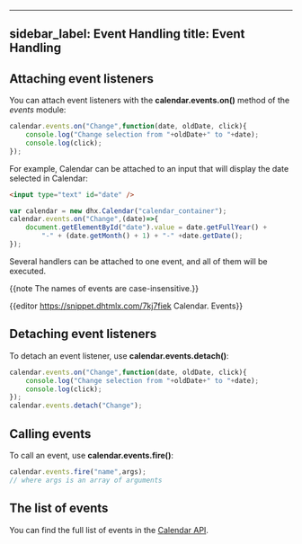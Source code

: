 
---
sidebar_label: Event Handling
title: Event Handling
---          

## Attaching event listeners

You can attach event listeners with the **calendar.events.on()** method of the *events* module:

~~~js
calendar.events.on("Change",function(date, oldDate, click){
    console.log("Change selection from "+oldDate+" to "+date);
    console.log(click);
});
~~~

For example, Calendar can be attached to an input that will display the date selected in Calendar:

~~~html
<input type="text" id="date" />
~~~

~~~js
var calendar = new dhx.Calendar("calendar_container");
calendar.events.on("Change",(date)=>{ 
    document.getElementById("date").value = date.getFullYear() +
        "-" + (date.getMonth() + 1) + "-" +date.getDate();
});
~~~

Several handlers can be attached to one event, and all of them will be executed.

{{note The names of events are case-insensitive.}}

{{editor    https://snippet.dhtmlx.com/7kj7fiek	Calendar. Events}}

## Detaching event listeners

To detach an event listener, use **calendar.events.detach()**:

~~~js
calendar.events.on("Change",function(date, oldDate, click){
    console.log("Change selection from "+oldDate+" to "+date);
    console.log(click);
});
calendar.events.detach("Change");
~~~

## Calling events

To call an event, use **calendar.events.fire()**:

~~~js
calendar.events.fire("name",args);
// where args is an array of arguments
~~~


## The list of events

You can find the full list of events in the [Calendar API](calendar/api/refs/calendar_events.md).

